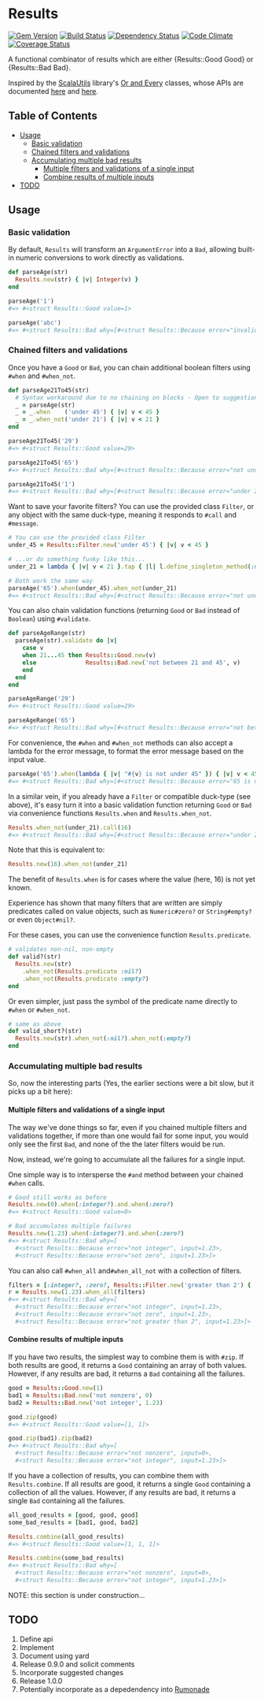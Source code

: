# Results
[![Gem Version](https://badge.fury.io/rb/results.png)](http://badge.fury.io/rb/results)
[![Build Status](https://travis-ci.org/ms-ati/results.png)](https://travis-ci.org/ms-ati/results)
[![Dependency Status](https://gemnasium.com/ms-ati/results.png)](https://gemnasium.com/ms-ati/results)
[![Code Climate](https://codeclimate.com/github/ms-ati/results.png)](https://codeclimate.com/github/ms-ati/results)
[![Coverage Status](https://coveralls.io/repos/ms-ati/results/badge.png)](https://coveralls.io/r/ms-ati/results)

A functional combinator of results which are either {Results::Good Good} or {Results::Bad Bad}.

Inspired by the [ScalaUtils][1] library's [Or and Every][2] classes, whose APIs are documented
[here][3] and [here][4].

[1]: http://www.scalautils.org
[2]: http://www.scalautils.org/user_guide/OrAndEvery
[3]: http://doc.scalatest.org/2.1.3/index.html#org.scalautils.Or
[4]: http://doc.scalatest.org/2.1.3/index.html#org.scalautils.Every

## Table of Contents

* [Usage](#usage)
  * [Basic validation](#basic-validation)
  * [Chained filters and validations](#chained-filters-and-validations)
  * [Accumulating multiple bad results](#accumulating-multiple-bad-results)
    * [Multiple filters and validations of a single input](#multiple-filters-and-validations-of-a-single-input)
    * [Combine results of multiple inputs](#combine-results-of-multiple-inputs)
* [TODO](#todo)

## Usage

### Basic validation

By default, `Results` will transform an `ArgumentError` into a `Bad`, allowing built-in
numeric conversions to work directly as validations.

```ruby
def parseAge(str)
  Results.new(str) { |v| Integer(v) }
end

parseAge('1')
#=> #<struct Results::Good value=1>

parseAge('abc')
#=> #<struct Results::Bad why=[#<struct Results::Because error="invalid value for integer", input="abc">]>
```

### Chained filters and validations

Once you have a `Good` or `Bad`, you can chain additional boolean filters using `#when` and `#when_not`.

```ruby
def parseAge21To45(str)
  # Syntax workaround due to no chaining on blocks - Open to suggestions!
  _ = parseAge(str)
  _ = _.when    ('under 45') { |v| v < 45 }
  _ = _.when_not('under 21') { |v| v < 21 }
end

parseAge21To45('29')
#=> #<struct Results::Good value=29>

parseAge21To45('65')
#=> #<struct Results::Bad why=[#<struct Results::Because error="not under 45", input=65>]>

parseAge21To45('1')
#=> #<struct Results::Bad why=[#<struct Results::Because error="under 21", input=1>]>
```

Want to save your favorite filters? You can use the provided class `Filter`,
or any object with the same duck-type, meaning it responds to `#call` and `#message`.

```ruby
# You can use the provided class Filter
under_45 = Results::Filter.new('under 45') { |v| v < 45 }

# ...or do something funky like this...
under_21 = lambda { |v| v < 21 }.tap { |l| l.define_singleton_method(:message) { 'under 21' } }

# Both work the same way
parseAge('65').when(under_45).when_not(under_21)
#=> #<struct Results::Bad why=[#<struct Results::Because error="not under 45", input=65>]>
```

You can also chain validation functions (returning `Good` or `Bad` instead of `Boolean`) using `#validate`.

```ruby
def parseAgeRange(str)
  parseAge(str).validate do |v|
    case v
    when 21...45 then Results::Good.new(v)
    else              Results::Bad.new('not between 21 and 45', v)
    end
  end
end

parseAgeRange('29')
#=> #<struct Results::Good value=29>

parseAgeRange('65')
#=> #<struct Results::Bad why=[#<struct Results::Because error="not between 21 and 45", input=65>]>
```

For convenience, the `#when` and `#when_not` methods can also accept a lambda for
the error message, to format the error message based on the input value.

```ruby
parseAge('65').when(lambda { |v| "#{v} is not under 45" }) { |v| v < 45 }
#=> #<struct Results::Bad why=[#<struct Results::Because error="65 is not under 45", input=65>]>
```

In a similar vein, if you already have a `Filter` or compatible duck-type
(see above), it's easy turn it into a basic validation function returning
`Good` or `Bad` via convenience functions `Results.when` and `Results.when_not`.

```ruby
Results.when_not(under_21).call(16)
#=> #<struct Results::Bad why=[#<struct Results::Because error="under 21", input=16>]>
```

Note that this is equivalent to:

```ruby
Results.new(16).when_not(under_21)
```

The benefit of `Results.when` is for cases where the value (here, 16) is not yet known.

Experience has shown that many filters that are written are simply
predicates called on value objects, such as `Numeric#zero?` or `String#empty?` or
even `Object#nil?`.

For these cases, you can use the convenience function `Results.predicate`.

```ruby
# validates non-nil, non-empty
def valid?(str)
  Results.new(str)
    .when_not(Results.predicate :nil?)
    .when_not(Results.predicate :empty?)
end
```

Or even simpler, just pass the symbol of the predicate name directly to `#when` or `#when_not`.

```ruby
# same as above
def valid_short?(str)
  Results.new(str).when_not(:nil?).when_not(:empty?)
end
```

### Accumulating multiple bad results

So, now the interesting parts (Yes, the earlier sections were a bit slow,
but it picks up a bit here):

#### Multiple filters and validations of a single input

The way we've done things so far, even if you chained multiple filters and validations
together, if more than one would fail for some input, you would only see the first
`Bad`, and none of the the later filters would be run.

Now, instead, we're going to accumulate all the failures for a single input.

One simple way is to intersperse the `#and` method between your chained `#when` calls.

```ruby
# Good still works as before
Results.new(0).when(:integer?).and.when(:zero?)
#=> #<struct Results::Good value=0>

# Bad accumulates multiple failures
Results.new(1.23).when(:integer?).and.when(:zero?)
#=> #<struct Results::Bad why=[
  #<struct Results::Because error="not integer", input=1.23>,
  #<struct Results::Because error="not zero", input=1.23>]>
```

You can also call `#when_all` and`#when_all_not` with a collection of filters.

```ruby
filters = [:integer?, :zero?, Results::Filter.new('greater than 2') { |n| n > 2 }]
r = Results.new(1.23).when_all(filters)
#=> #<struct Results::Bad why=[
  #<struct Results::Because error="not integer", input=1.23>,
  #<struct Results::Because error="not zero", input=1.23>,
  #<struct Results::Because error="not greater than 2", input=1.23>]>
```

#### Combine results of multiple inputs

If you have two results, the simplest way to combine them is with `#zip`. If both results
are good, it returns a `Good` containing an array of both values. However, if any results
are bad, it returns a `Bad` containing all the failures.

```ruby
good = Results::Good.new(1)
bad1 = Results::Bad.new('not nonzero', 0)
bad2 = Results::Bad.new('not integer', 1.23)

good.zip(good)
#=> #<struct Results::Good value=[1, 1]>

good.zip(bad1).zip(bad2)
#=> #<struct Results::Bad why=[
  #<struct Results::Because error="not nonzero", input=0>,
  #<struct Results::Because error="not integer", input=1.23>]>
```

If you have a collection of results, you can combine them with `Results.combine`. If all
results are good, it returns a single `Good` containing a collection of all the values.
However, if any results are bad, it returns a single `Bad` containing all the failures.

```ruby
all_good_results = [good, good, good]
some_bad_results = [bad1, good, bad2]

Results.combine(all_good_results)
#=> #<struct Results::Good value=[1, 1, 1]>

Results.combine(some_bad_results)
#=> #<struct Results::Bad why=[
  #<struct Results::Because error="not nonzero", input=0>,
  #<struct Results::Because error="not integer", input=1.23>]>
```

NOTE: this section is under construction...

## TODO

1.  Define api
1.  Implement
1.  Document using yard
1.  Release 0.9.0 and solicit comments
1.  Incorporate suggested changes
1.  Release 1.0.0
1.  Potentially incorporate as a depedendency into [Rumonade](https://github.com/ms-ati/rumonade)
